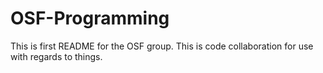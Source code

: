 OSF-Programming
===============
This is first README for the OSF group. This is code collaboration for use with regards to things. 
